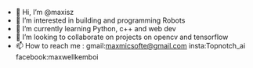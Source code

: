 - 👋 Hi, I’m @maxisz
- 👀 I’m interested in building and programming Robots
- 🌱 I’m currently learning Python, c++ and web dev
- 💞️ I’m looking to collaborate on projects on opencv and tensorflow
- 📫 How to reach me :
     gmail:maxmicsofte@gmail.com
     insta:Topnotch_ai
     facebook:maxwellkemboi
     

<!---
maxisz/maxisz is a ✨ special ✨ repository because its `README.md` (this file) appears on your GitHub profile.
You can click the Preview link to take a look at your changes.
--->
